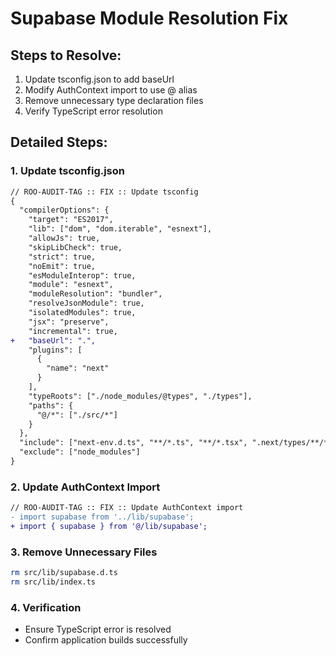 # Supabase Module Resolution Fix

## Steps to Resolve:
1. Update tsconfig.json to add baseUrl
2. Modify AuthContext import to use @ alias
3. Remove unnecessary type declaration files
4. Verify TypeScript error resolution

## Detailed Steps:

### 1. Update tsconfig.json
```diff
// ROO-AUDIT-TAG :: FIX :: Update tsconfig
{
  "compilerOptions": {
    "target": "ES2017",
    "lib": ["dom", "dom.iterable", "esnext"],
    "allowJs": true,
    "skipLibCheck": true,
    "strict": true,
    "noEmit": true,
    "esModuleInterop": true,
    "module": "esnext",
    "moduleResolution": "bundler",
    "resolveJsonModule": true,
    "isolatedModules": true,
    "jsx": "preserve",
    "incremental": true,
+   "baseUrl": ".",
    "plugins": [
      {
        "name": "next"
      }
    ],
    "typeRoots": ["./node_modules/@types", "./types"],
    "paths": {
      "@/*": ["./src/*"]
    }
  },
  "include": ["next-env.d.ts", "**/*.ts", "**/*.tsx", ".next/types/**/*.ts"],
  "exclude": ["node_modules"]
}
```

### 2. Update AuthContext Import
```diff
// ROO-AUDIT-TAG :: FIX :: Update AuthContext import
- import supabase from '../lib/supabase';
+ import { supabase } from '@/lib/supabase';
```

### 3. Remove Unnecessary Files
```sh
rm src/lib/supabase.d.ts
rm src/lib/index.ts
```

### 4. Verification
- Ensure TypeScript error is resolved
- Confirm application builds successfully